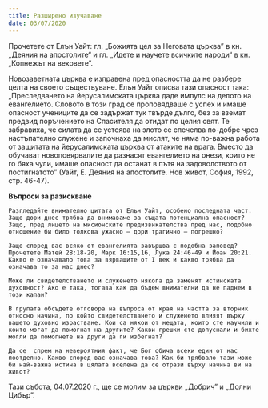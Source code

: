 ```yaml
---
title: Разширено изучаване
date: 03/07/2020
---
```


Прочетете от Елън Уайт: гл. „Божията цел за Неговата църква” в кн. „Деяния на апостолите“ и гл. „Идете и научете всичките народи“ в кн. „Копнежът на вековете“.

Новозаветната църква е изправена пред опасността да не разбере целта на своето съществуване. Елън Уайт описва тази опасност така: „Преследването на йерусалимската църква даде импулс на делото на евангелието. Словото в този град се проповядваше с успех и имаше опасност учениците да се задържат тук твърде дълго, без за вземат предвид поръчението на Спасителя да отидат по целия свят. Те забравиха, че силата да се устоява на злото се спечелва по-добре чрез настъпателно служене и започнаха да мислят, че няма по-важна работа от защитата на йерусалимската църква от атаките на врага. Вместо да обучават новоповярвалите да разнасят евангелието на онези, които не го бяха чули, имаше опасност да останат в пътя на задоволството от постигнатото” (Уайт, Е. Деяния на апостолите. Нов живот, София, 1992, стр. 46-47).

**Въпроси за разискване**

`Разгледайте внимателно цитата от Елън Уайт, особено последната част. Защо дори днес трябва да внимаваме за същата потенциална опасност? Защо, пред лицето на мисионските предизвикателства пред нас, подобно отношение би било толкова ужасно – дори трагично – погрешно?`

`Защо според вас всяко от евангелията завършва с подобна заповед? Прочетете Матей 28:18-20, Марк 16:15,16, Лука 24:46-49 и Йоан 20:21. Какво е означавало това за вярващите от I век и какво трябва да означава то за нас днес?`

`Може ли свидетелстването и служенето някога да заменят истинската духовност? Ако е така, тогава как да бъдем внимателни да не паднем в този капан?`

`В групата обсъдете отговора на въпроса от края на частта за вторник относно начина, по който свидетелстването и служенето влияят върху вашето духовно израстване. Кои са някои от нещата, които сте научили и които могат да помогнат на другите? Какви грешки сте допуснали и бихте могли да помогнете на други да ги избегнат?`

`Да се ​​ спрем на невероятния факт, че Бог обича всеки един от нас поотделно. Какво според вас означава това? Как би трябвало тази може би най-важна истина в цялата вселена да се отрази върху начина ви на живот?`

Тази събота, 04.07.2020 г., ще се молим за църкви „Добрич” и „Долни Цибър”.